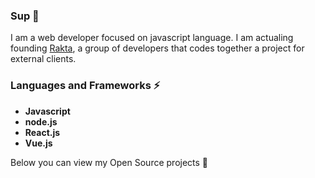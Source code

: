 ### Sup 👋

I am a web developer focused on javascript language. I am actualing founding [Rakta](https://github.com/R4kta), a group of developers that codes together a project for external clients.

### Languages and Frameworks ⚡

* **Javascript**
* **node.js**
* **React.js**
* **Vue.js**

Below you can view my Open Source projects 🌱
